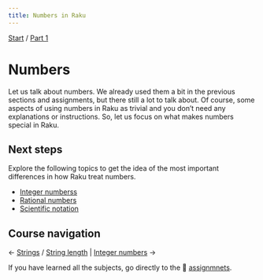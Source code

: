 ```yaml
---
title: Numbers in Raku
---
```


[Start](/raku-course/) / [Part 1](/raku-course/part1)

# Numbers

Let us talk about numbers. We already used them a bit in the previous sections and assignments, but there still a lot to talk about. Of course, some aspects of using numbers in Raku as trivial and you don’t need any explanations or instructions. So, let us focus on what makes numbers special in Raku.

## Next steps

Explore the following topics to get the idea of the most important differences in how Raku treat numbers.

* [Integer numberss](integers)
* [Rational numbers](rats)
* [Scientific notation](numeric)

## Course navigation

← [Strings](/raku-course/strings) / [String length](/raku-course/strings/string-length) | [Integer numbers](integers) →

If you have learned all the subjects, go directly to the 💪 [assignmnets](assignments).